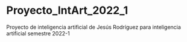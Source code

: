 # Proyecto_IntArt_2022_1
Proyecto de inteligencia artificial de Jesús Rodríguez para inteligencia artificial semestre 2022-1
